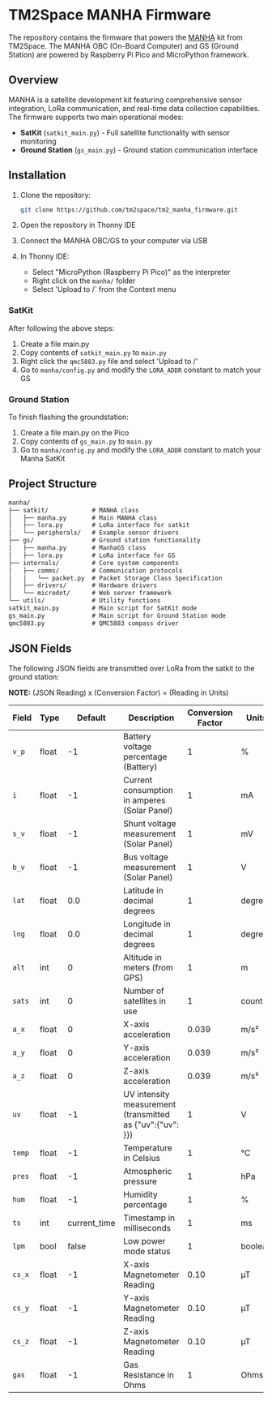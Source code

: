 # TM2Space MANHA Firmware

The repository contains the firmware that powers the [MANHA](https://manha.tm2.space) kit from TM2Space. The MANHA OBC (On-Board Computer) and GS (Ground Station) are powered by Raspberry Pi Pico and MicroPython framework.

## Overview

MANHA is a satellite development kit featuring comprehensive sensor integration, LoRa communication, and real-time data collection capabilities. The firmware supports two main operational modes:

- **SatKit** (`satkit_main.py`) - Full satellite functionality with sensor monitoring
- **Ground Station** (`gs_main.py`) - Ground station communication interface

## Installation

1. Clone the repository:

   ```bash
   git clone https://github.com/tm2space/tm2_manha_firmware.git
   ```

2. Open the repository in Thonny IDE

3. Connect the MANHA OBC/GS to your computer via USB

4. In Thonny IDE:
   - Select "MicroPython (Raspberry Pi Pico)" as the interpreter
   - Right click on the `manha/` folder
   - Select 'Upload to /` from the Context menu

### SatKit

After following the above steps:

1. Create a file main.py
2. Copy contents of `satkit_main.py` to `main.py`
3. Right click the `qmc5883.py` file and select 'Upload to /'
4. Go to `manha/config.py` and modify the `LORA_ADDR` constant to match your GS

### Ground Station

To finish flashing the groundstation:

1. Create a file main.py on the Pico
2. Copy contents of `gs_main.py` to `main.py`
3. Go to `manha/config.py` and modify the `LORA_ADDR` constant to match your Manha SatKit

## Project Structure

```txt
manha/
├── satkit/            # MANHA class
│   ├── manha.py       # Main MANHA class
│   ├── lora.py        # LoRa interface for satkit
│   └── peripherals/   # Example sensor drivers
├── gs/                # Ground station functionality
│   ├── manha.py       # ManhaGS class
│   ├── lora.py        # LoRa interface for GS
├── internals/         # Core system components
│   ├── comms/         # Communication protocols
│   │   └── packet.py  # Packet Storage Class Specification
│   ├── drivers/       # Hardware drivers
│   └── microdot/      # Web server framework
└── utils/             # Utility functions
satkit_main.py         # Main script for SatKit mode
gs_main.py             # Main script for Ground Station mode
qmc5883.py             # QMC5883 compass driver
```

## JSON Fields

The following JSON fields are transmitted over LoRa from the satkit to the ground station:

**NOTE:** (JSON Reading) x (Conversion Factor) = (Reading in Units)

| Field | Type | Default | Description | Conversion Factor | Units |
|-------|------|---------|-------------|-------------------|-------|
| `v_p` | float | -1 | Battery voltage percentage (Battery) | 1 | % |
| `i` | float | -1 | Current consumption in amperes (Solar Panel) | 1 | mA |
| `s_v` | float | -1 | Shunt voltage measurement (Solar Panel) | 1 | mV |
| `b_v` | float | -1 | Bus voltage measurement (Solar Panel) | 1 | V |
| `lat` | float | 0.0 | Latitude in decimal degrees | 1 | degrees |
| `lng` | float | 0.0 | Longitude in decimal degrees | 1 | degrees |
| `alt` | int | 0 | Altitude in meters (from GPS) | 1 | m |
| `sats` | int | 0 | Number of satellites in use | 1 | count |
| `a_x` | float | 0 | X-axis acceleration | 0.039 | m/s² |
| `a_y` | float | 0 | Y-axis acceleration | 0.039 | m/s² |
| `a_z` | float | 0 | Z-axis acceleration | 0.039 | m/s² |
| `uv` | float | -1 | UV intensity measurement (transmitted as {"uv":{"uv": <value>}}) | 1 | V |
| `temp` | float | -1 | Temperature in Celsius | 1 | °C |
| `pres` | float | -1 | Atmospheric pressure | 1 | hPa |
| `hum` | float | -1 | Humidity percentage | 1 | % |
| `ts` | int | current_time | Timestamp in milliseconds | 1 | ms |
| `lpm` | bool | false | Low power mode status | 1 | boolean |
| `cs_x` | float | -1 | X-axis Magnetometer Reading | 0.10 | µT |
| `cs_y` | float | -1 | Y-axis Magnetometer Reading | 0.10 | µT |
| `cs_z` | float | -1 | Z-axis Magnetometer Reading | 0.10 | µT |
| `gas`  | float | -1 | Gas Resistance in Ohms | 1 | Ohms |
